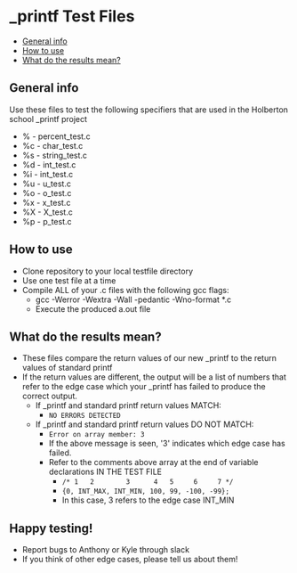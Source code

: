# \_printf Test Files
* [General info](#general-info)
* [How to use](#how-to-use)
* [What do the results mean?](#what-do-the-results-mean)

## General info
Use these files to test the following specifiers that are used in the Holberton school \_printf project
* %  - percent\_test.c
* %c - char\_test.c
* %s - string\_test.c
* %d - int\_test.c
* %i - int\_test.c
* %u - u\_test.c
* %o - o\_test.c
* %x - x\_test.c
* %X - X\_test.c
* %p - p\_test.c

## How to use
* Clone repository to your local testfile directory
* Use one test file at a time
* Compile ALL of your .c files with the following gcc flags:
  * gcc -Werror -Wextra -Wall -pedantic -Wno-format \*.c
  * Execute the produced a.out file

## What do the results mean?
* These files compare the return values of our new \_printf to the return values of standard printf
* If the return values are different, the output will be a list of numbers that refer to the edge case which your \_printf has failed to produce the correct output.
  * If \_printf and standard printf return values MATCH:
    * `NO ERRORS DETECTED`
  * If \_printf and standard printf return values DO NOT MATCH:
    * `Error on array member: 3`
    * If the above message is seen, '3' indicates which edge case has failed.
    * Refer to the comments above array at the end of variable declarations IN THE TEST FILE
      * `/* 1   2        3      4   5     6     7 */`
      * `{0, INT_MAX, INT_MIN, 100, 99, -100, -99};`
      * In this case, 3 refers to the edge case INT\_MIN

## Happy testing!
* Report bugs to Anthony or Kyle through slack
* If you think of other edge cases, please tell us about them!
